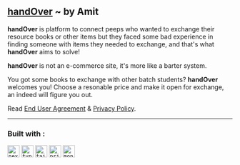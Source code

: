 ## [handOver](https://hand-over.vercel.app) ~ by Amit

**handOver** is platform to connect peeps who wanted to exchange their resource books or other items but they faced some bad experience in finding someone with items they needed to exchange, and that's what **handOver** aims to solve!

**handOver** is not an e-commerce site, it's more like a barter system.

You got some books to exchange with other batch students? **handOver** welcomes you! Choose a resonable price and make it open for exchange, an indeed will figure you out.

Read [End User Agreement](https://github.com/amitsuthar69/handOver/blob/main/docs/End-User-Agreement.md) & [Privacy Policy](https://github.com/amitsuthar69/handOver/blob/main/docs/Privacy-Policy.md).

---

### Built with : 

<code><img height="27" src="https://img.shields.io/badge/next.js-000000?style=for-the-badge&logo=nextdotjs&logoColor=white" alt="nextjs" title="nextjs"></code>
<code><img height="27" src="https://img.shields.io/badge/TypeScript-007ACC?style=for-the-badge&logo=typescript&logoColor=white" alt="typescript" title="ts"></code>
<code><img height="27" src="https://img.shields.io/badge/tailwindcss-0F172A?&logo=tailwindcss" alt="tailwind" title="tailwind"></code>
<code><img height="27" src="https://img.shields.io/badge/Prisma-3982CE?style=for-the-badge&logo=Prisma&logoColor=white" alt="prisma" title="prisma"></code>
<code><img height="27" src="https://img.shields.io/badge/MongoDB-%234ea94b.svg?style=for-the-badge&logo=mongodb&logoColor=white" alt="mongodb" title="mongodb"></code>

